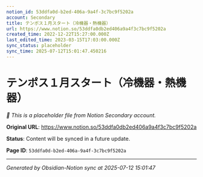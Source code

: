 ```yaml
---
notion_id: 53ddfa0d-b2ed-406a-9a4f-3c7bc9f5202a
account: Secondary
title: テンポス１月スタート（冷機器・熱機器）
url: https://www.notion.so/53ddfa0db2ed406a9a4f3c7bc9f5202a
created_time: 2022-12-22T15:27:00.000Z
last_edited_time: 2023-03-15T17:03:00.000Z
sync_status: placeholder
sync_time: 2025-07-12T15:01:47.450216
---
```


# テンポス１月スタート（冷機器・熱機器）

*🔄 This is a placeholder file from Notion Secondary account.*

**Original URL**: https://www.notion.so/53ddfa0db2ed406a9a4f3c7bc9f5202a

**Status**: Content will be synced in a future update.

**Page ID**: `53ddfa0d-b2ed-406a-9a4f-3c7bc9f5202a`

---

*Generated by Obsidian-Notion sync at 2025-07-12 15:01:47*
